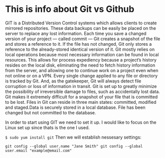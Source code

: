# This is info about Git vs Github

GIT is a Distributed Version Control systems which allows clients to create mirrored repositories. These data backups can be
easily be placed on the server to replace any lost information. 
Each time you save a changed version of your project — called commit — Git creates a snapshot of the file and stores a reference to it. If the file has not changed, Git only stores a reference to the already-stored identical version of it.
Git mostly relies on local operations because most necessary information can be found in local resources. This allows for process expediency because a project’s history resides on the local disk, eliminating the need to fetch history information from the server, and allowing one to continue work on a project even when not online or on a VPN.
Every single change applied to any file or directory is tracked by Git. And, as the gatekeeper, Git will always detect file corruption or loss of information in transit.
Git is set up to greatly minimize the possibility of irreversible damage to files, such as accidentally lost data. Git makes it extremely difficult for a snapshot of your file that is committed to be lost.
Files in Git can reside in three main states: committed, modified and staged.Data is securely stored in a local database. File has been changed but not committed to the database.

In order to start using GIT we need to set it up. I would like to focus on the Linux set up since thats is the one I used.

`$ sudo yum install git`
Then we will establish nessesary settings:

`git config --global user.name "Jane Smith"
git config --global user.email "example@email.com"`

